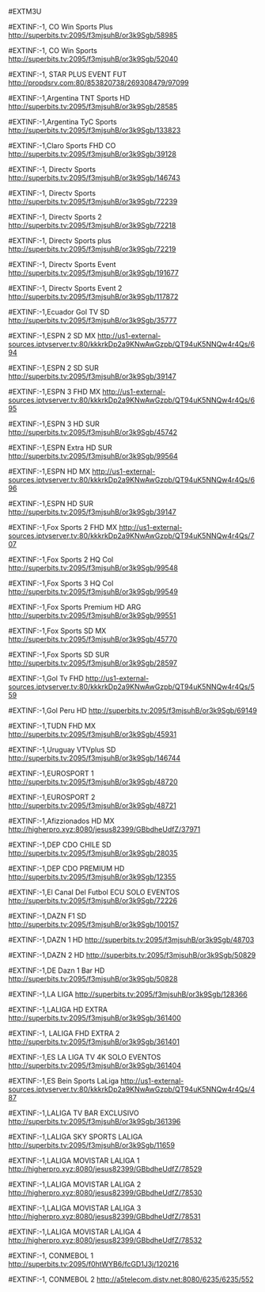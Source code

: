 #EXTM3U 

#EXTINF:-1, CO Win Sports Plus 
http://superbits.tv:2095/f3mjsuhB/or3k9Sgb/58985

#EXTINF:-1, CO Win Sports 
http://superbits.tv:2095/f3mjsuhB/or3k9Sgb/52040

#EXTINF:-1, STAR PLUS EVENT FUT
http://propdsrv.com:80/853820738/269308479/97099    

#EXTINF:-1,Argentina  TNT Sports HD 
http://superbits.tv:2095/f3mjsuhB/or3k9Sgb/28585  

#EXTINF:-1,Argentina  TyC Sports
http://superbits.tv:2095/f3mjsuhB/or3k9Sgb/133823 

#EXTINF:-1,Claro Sports FHD  CO 
http://superbits.tv:2095/f3mjsuhB/or3k9Sgb/39128  

#EXTINF:-1, Directv Sports 
http://superbits.tv:2095/f3mjsuhB/or3k9Sgb/146743     

#EXTINF:-1,  Directv Sports 
http://superbits.tv:2095/f3mjsuhB/or3k9Sgb/72239   

#EXTINF:-1, Directv Sports 2 
http://superbits.tv:2095/f3mjsuhB/or3k9Sgb/72218   

#EXTINF:-1,  Directv Sports plus 
http://superbits.tv:2095/f3mjsuhB/or3k9Sgb/72219  

#EXTINF:-1,  Directv Sports Event
http://superbits.tv:2095/f3mjsuhB/or3k9Sgb/191677

#EXTINF:-1,  Directv Sports Event 2
http://superbits.tv:2095/f3mjsuhB/or3k9Sgb/117872

#EXTINF:-1,Ecuador  Gol TV SD 
http://superbits.tv:2095/f3mjsuhB/or3k9Sgb/35777          

#EXTINF:-1,ESPN 2 SD  MX 
http://us1-external-sources.iptvserver.tv:80/kkkrkDp2a9KNwAwGzpb/QT94uK5NNQw4r4Qs/694 

#EXTINF:-1,ESPN 2 SD  SUR 
http://superbits.tv:2095/f3mjsuhB/or3k9Sgb/39147 

#EXTINF:-1,ESPN 3 FHD MX 
http://us1-external-sources.iptvserver.tv:80/kkkrkDp2a9KNwAwGzpb/QT94uK5NNQw4r4Qs/695  

#EXTINF:-1,ESPN 3 HD SUR 
http://superbits.tv:2095/f3mjsuhB/or3k9Sgb/45742   

#EXTINF:-1,ESPN Extra HD SUR 
http://superbits.tv:2095/f3mjsuhB/or3k9Sgb/99564    

#EXTINF:-1,ESPN HD  MX 
http://us1-external-sources.iptvserver.tv:80/kkkrkDp2a9KNwAwGzpb/QT94uK5NNQw4r4Qs/696 

#EXTINF:-1,ESPN HD SUR 
http://superbits.tv:2095/f3mjsuhB/or3k9Sgb/39147       

#EXTINF:-1,Fox Sports 2 FHD MX 
http://us1-external-sources.iptvserver.tv:80/kkkrkDp2a9KNwAwGzpb/QT94uK5NNQw4r4Qs/707    

#EXTINF:-1,Fox Sports 2 HQ Col  
http://superbits.tv:2095/f3mjsuhB/or3k9Sgb/99548  

#EXTINF:-1,Fox Sports 3 HQ Col  
http://superbits.tv:2095/f3mjsuhB/or3k9Sgb/99549    

#EXTINF:-1,Fox Sports Premium HD  ARG 
http://superbits.tv:2095/f3mjsuhB/or3k9Sgb/99551  

#EXTINF:-1,Fox Sports SD  MX
http://superbits.tv:2095/f3mjsuhB/or3k9Sgb/45770 

#EXTINF:-1,Fox Sports SD SUR 
http://superbits.tv:2095/f3mjsuhB/or3k9Sgb/28597

#EXTINF:-1,Gol Tv FHD 
http://us1-external-sources.iptvserver.tv:80/kkkrkDp2a9KNwAwGzpb/QT94uK5NNQw4r4Qs/559 

#EXTINF:-1,Gol Peru HD 
http://superbits.tv:2095/f3mjsuhB/or3k9Sgb/69149   

#EXTINF:-1,TUDN FHD MX 
http://superbits.tv:2095/f3mjsuhB/or3k9Sgb/45931 
   
#EXTINF:-1,Uruguay VTVplus SD 
http://superbits.tv:2095/f3mjsuhB/or3k9Sgb/146744

#EXTINF:-1,EUROSPORT 1  
http://superbits.tv:2095/f3mjsuhB/or3k9Sgb/48720

#EXTINF:-1,EUROSPORT 2  
http://superbits.tv:2095/f3mjsuhB/or3k9Sgb/48721

#EXTINF:-1,Afizzionados HD MX 
http://higherpro.xyz:8080/jesus82399/GBbdheUdfZ/37971 

#EXTINF:-1,DEP CDO CHILE SD 
http://superbits.tv:2095/f3mjsuhB/or3k9Sgb/28035

#EXTINF:-1,DEP CDO PREMIUM HD 
http://superbits.tv:2095/f3mjsuhB/or3k9Sgb/12355

#EXTINF:-1,El Canal Del Futbol ECU SOLO EVENTOS 
http://superbits.tv:2095/f3mjsuhB/or3k9Sgb/72226

#EXTINF:-1,DAZN F1 SD
http://superbits.tv:2095/f3mjsuhB/or3k9Sgb/100157

#EXTINF:-1,DAZN 1 HD
http://superbits.tv:2095/f3mjsuhB/or3k9Sgb/48703

#EXTINF:-1,DAZN 2 HD
http://superbits.tv:2095/f3mjsuhB/or3k9Sgb/50829

#EXTINF:-1,DE Dazn 1 Bar HD
http://superbits.tv:2095/f3mjsuhB/or3k9Sgb/50828

#EXTINF:-1,LA LIGA
http://superbits.tv:2095/f3mjsuhB/or3k9Sgb/128366

#EXTINF:-1,LALIGA HD EXTRA
http://superbits.tv:2095/f3mjsuhB/or3k9Sgb/361400

#EXTINF:-1, LALIGA FHD EXTRA 2
http://superbits.tv:2095/f3mjsuhB/or3k9Sgb/361401

#EXTINF:-1,ES LA LIGA TV 4K SOLO EVENTOS
http://superbits.tv:2095/f3mjsuhB/or3k9Sgb/361404

#EXTINF:-1,ES Bein Sports LaLiga
http://us1-external-sources.iptvserver.tv:80/kkkrkDp2a9KNwAwGzpb/QT94uK5NNQw4r4Qs/487

#EXTINF:-1,LALIGA  TV BAR EXCLUSIVO
http://superbits.tv:2095/f3mjsuhB/or3k9Sgb/361396

#EXTINF:-1,LALIGA  SKY SPORTS LALIGA
http://superbits.tv:2095/f3mjsuhB/or3k9Sgb/11659

#EXTINF:-1,LALIGA  MOVISTAR LALIGA 1
http://higherpro.xyz:8080/jesus82399/GBbdheUdfZ/78529

#EXTINF:-1,LALIGA  MOVISTAR LALIGA 2
http://higherpro.xyz:8080/jesus82399/GBbdheUdfZ/78530

#EXTINF:-1,LALIGA  MOVISTAR LALIGA 3
http://higherpro.xyz:8080/jesus82399/GBbdheUdfZ/78531

#EXTINF:-1,LALIGA  MOVISTAR LALIGA 4
http://higherpro.xyz:8080/jesus82399/GBbdheUdfZ/78532

#EXTINF:-1, CONMEBOL 1
http://superbits.tv:2095/f0htWYB6/fcGD1J3j/120216

#EXTINF:-1, CONMEBOL 2
http://a5telecom.distv.net:8080/6235/6235/552


